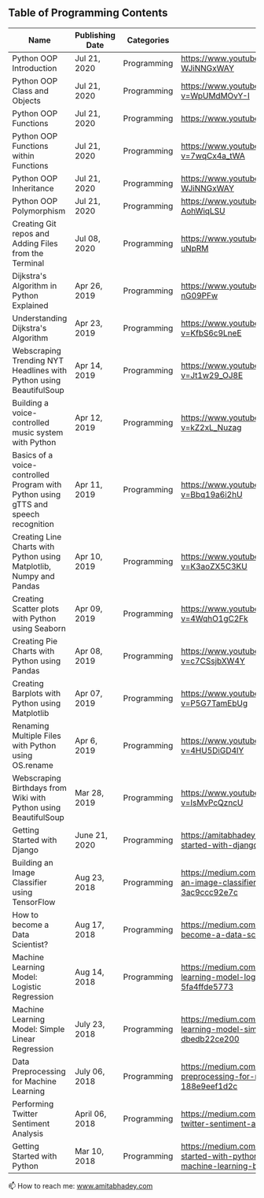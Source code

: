## Table of Programming Contents


| Name | Publishing Date | Categories | Links |
| --- | --- | --- | --- |
| Python OOP Introduction | Jul 21, 2020 | Programming | https://www.youtube.com/watch?v=-WJiNNGxWAY |
| Python OOP Class and Objects | Jul 21, 2020 | Programming | https://www.youtube.com/watch?v=WpUMdMOvY-I |
| Python OOP Functions | Jul 21, 2020 | Programming | https://www.youtube.com/watch?v=Yq2rTjCAf8g |
| Python OOP Functions within Functions | Jul 21, 2020 | Programming | https://www.youtube.com/watch?v=7wqCx4a_tWA |
| Python OOP Inheritance | Jul 21, 2020 | Programming | https://www.youtube.com/watch?v=-WJiNNGxWAY |
| Python OOP Polymorphism | Jul 21, 2020 | Programming | https://www.youtube.com/watch?v=9-AohWiqLSU |
| Creating Git repos and Adding Files from the Terminal | Jul 08, 2020 | Programming | https://www.youtube.com/watch?v=5awj_-uNpRM |
| Dijkstra's Algorithm in Python Explained | Apr 26, 2019 | Programming | https://www.youtube.com/watch?v=Ub4-nG09PFw |
| Understanding Dijkstra's Algorithm | Apr 23, 2019 | Programming | https://www.youtube.com/watch?v=KfbS6c9LneE |
| Webscraping Trending NYT Headlines with Python using BeautifulSoup | Apr 14, 2019 | Programming | https://www.youtube.com/watch?v=Jt1w29_OJ8E |
| Building a voice-controlled music system with Python | Apr 12, 2019 | Programming | https://www.youtube.com/watch?v=kZ2xL_Nuzag |
| Basics of a voice-controlled Program with Python using gTTS and speech recognition | Apr 11, 2019 | Programming | https://www.youtube.com/watch?v=Bbq19a6i2hU |
| Creating Line Charts with Python using Matplotlib, Numpy and Pandas | Apr 10, 2019 | Programming | https://www.youtube.com/watch?v=K3aoZX5C3KU |
| Creating Scatter plots with Python using Seaborn | Apr 09, 2019 | Programming | https://www.youtube.com/watch?v=4WqhO1gC2Fk |
| Creating Pie Charts with Python using Pandas | Apr 08, 2019 | Programming | https://www.youtube.com/watch?v=c7CSsjbXW4Y |
| Creating Barplots with Python using Matplotlib | Apr 07, 2019 | Programming | https://www.youtube.com/watch?v=P5G7TamEbUg |
| Renaming Multiple Files with Python using OS.rename | Apr 6, 2019 | Programming | https://www.youtube.com/watch?v=4HU5DiGD4lY |
| Webscraping Birthdays from Wiki with Python using BeautifulSoup | Mar 28, 2019 | Programming | https://www.youtube.com/watch?v=IsMvPcQzncU |
| Getting Started with Django | June 21, 2020| Programming | https://amitabhadey.com/programming/getting-started-with-django/ |
| Building an Image Classifier using TensorFlow | Aug 23, 2018 | Programming | https://medium.com/datadriveninvestor/building-an-image-classifier-using-tensorflow-3ac9ccc92e7c |
| How to become a Data Scientist? | Aug 17, 2018 | Programming | https://medium.com/coinmonks/how-to-become-a-data-scientist-dd9962a12a77 |
| Machine Learning Model: Logistic Regression | Aug 14, 2018 | Programming | https://medium.com/datadriveninvestor/machine-learning-model-logistic-regression-5fa4ffde5773 |
| Machine Learning Model: Simple Linear Regression | July 23, 2018 | Programming | https://medium.com/datadriveninvestor/machine-learning-model-simple-linear-regression-dbedb22ce200 |
| Data Preprocessing for Machine Learning | July 06, 2018 | Programming | https://medium.com/datadriveninvestor/data-preprocessing-for-machine-learning-188e9eef1d2c |
| Performing Twitter Sentiment Analysis | April 06, 2018 | Programming | https://medium.com/@amitabhadey/performing-twitter-sentiment-analysis-cc9d4d62ab14 |
| Getting Started with Python | Mar 10, 2018 | Programming | https://medium.com/@amitabhadey/getting-started-with-python-for-data-science-machine-learning-b9e5c906e1a2 |

📫 How to reach me: www.amitabhadey.com







<!--
**amitabhadey/amitabhadey** is a ✨ _special_ ✨ repository because its `README.md` (this file) appears on your GitHub profile.

Here are some ideas to get you started:

- 🔭 I’m currently working on ...
- 🌱 I’m currently learning ...
- 👯 I’m looking to collaborate on ...
- 🤔 I’m looking for help with ...
- 💬 Ask me about ...
- 📫 How to reach me: ...
- 😄 Pronouns: ...
- ⚡ Fun fact: ...
-->
